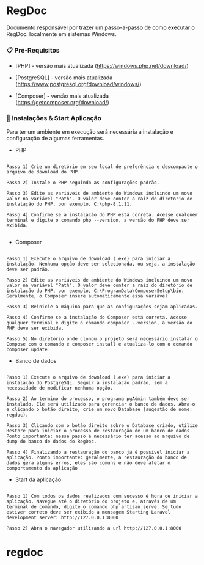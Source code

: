 # RegDoc 

 

Documento responsável por trazer um passo-a-passo de como executar o RegDoc. localmente em sistemas Windows. 

 
### 📋 Pré-Requisitos 

 
* [PHP] - versão mais atualizada (https://windows.php.net/download/) 

* [PostgreSQL] - versão mais atualizada (https://www.postgresql.org/download/windows/) 

* [Composer] - versão mais atualizada (https://getcomposer.org/download/) 



 
 

### 🔧 Instalações & Start Aplicação 

Para ter um ambiente em execução será necessária a instalação e configuração de algumas ferramentas. 

 

* PHP 

``` 

Passo 1) Crie um diretório em seu local de preferência e descompacte o arquivo de download do PHP. 

Passo 2) Instale o PHP seguindo as configurações padrão. 

Passo 3) Edite as variáveis de ambiente do Windows incluindo um novo valor na variável "Path". O valor deve conter a raiz do diretório de instalação do PHP, por exemplo, C:\php-8.1.11. 

Passo 4) Confirme se a instalação do PHP está correta. Acesse qualquer terminal e digite o comando php --version, a versão do PHP deve ser exibida. 


``` 

* Composer 

``` 

Passo 1) Execute o arquivo de download (.exe) para iniciar a instalação. Nenhuma opção deve ser selecionada, ou seja, a instalação deve ser padrão. 

Passo 2) Edite as variáveis de ambiente do Windows incluindo um novo valor na variável "Path". O valor deve conter a raiz do diretório de instalação do PHP, por exemplo, C:\ProgramData\ComposerSetup\bin. Geralmente, o Composer insere automaticamente essa variável.  

Passo 3) Reinicie a máquina para que as configurações sejam aplicadas. 

Passo 4) Confirme se a instalação do Composer está correta. Acesse qualquer terminal e digite o comando composer --version, a versão do PHP deve ser exibida. 

Passo 5) No diretório onde clonou o projeto será necessário instalar o Compose com o comando e composer install e atualiza-lo com o comando composer update 

``` 

* Banco de dados 

``` 

Passo 1) Execute o arquivo de download (.exe) para iniciar a instalação do PostgreSQL. Seguir a instalação padrão, sem a necessidade de modificar nenhuma opção. 

Passo 2) Ao termino do processo, o programa pgAdmin também deve ser instalado. Ele será utilizado para gerenciar o banco de dados. Abra-o e clicando o botão direito, crie um novo Database (sugestão de nome: regdoc).  

Passo 3) Clicando com o botão direito sobre o Database criado, utilize Restore para iniciar o processo de restauração de um banco de dados. Ponto importante: nesse passo é necessário ter acesso ao arquivo de dump do banco de dados do RegDoc. 

Passo 4) Finalizando a restauração do banco já é possível iniciar a aplicação. Ponto importante: geralmente, a restauração do banco de dados gera alguns erros, eles são comuns e não deve afetar o comportamento da aplicação 

``` 

* Start da aplicação 

``` 

Passo 1) Com todos os dados realizados com sucesso é hora de iniciar a aplicação. Navegue até o diretório do projeto e, através de um terminal de comando, digite o comando php artisan serve. Se tudo estiver correto deve ser exibido a mensagem Starting Laravel development server: http://127.0.0.1:8000 

Passo 2) Abra o navegador utilizando a url http://127.0.0.1:8000  

``` 

 # regdoc
